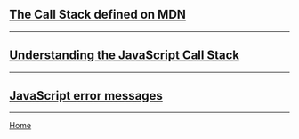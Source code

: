 ## [The Call Stack defined on MDN](https://developer.mozilla.org/en-US/docs/Glossary/Call_stack)



---

## [Understanding the JavaScript Call Stack](https://www.freecodecamp.org/news/understanding-the-javascript-call-stack-861e41ae61d4/)



---

## [JavaScript error messages](https://codeburst.io/javascript-error-messages-debugging-d23f84f0ae7c)



---

[Home](https://jchinzi.github.io/reading-notes/)